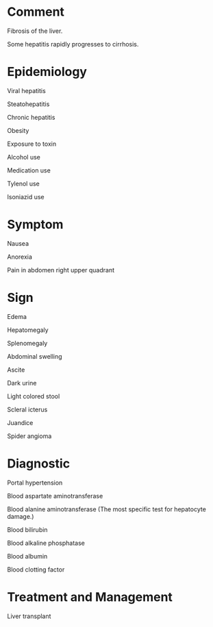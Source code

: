 # Comment

Fibrosis of the liver.

Some hepatitis rapidly progresses to cirrhosis.

# Epidemiology

Viral hepatitis

Steatohepatitis

Chronic hepatitis

Obesity

Exposure to toxin

Alcohol use

Medication use

Tylenol use

Isoniazid use

# Symptom

Nausea

Anorexia

Pain in abdomen right upper quadrant

# Sign

Edema

Hepatomegaly

Splenomegaly

Abdominal swelling

Ascite

Dark urine

Light colored stool

Scleral icterus

Juandice

Spider angioma

# Diagnostic

Portal hypertension

Blood aspartate aminotransferase

Blood alanine aminotransferase
(The most specific test for hepatocyte damage.)

Blood bilirubin

Blood alkaline phosphatase

Blood albumin

Blood clotting factor

# Treatment and Management

Liver transplant
